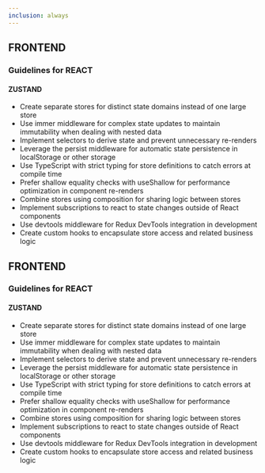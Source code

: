 ```yaml
---
inclusion: always
---
```


## FRONTEND

### Guidelines for REACT

#### ZUSTAND

- Create separate stores for distinct state domains instead of one large store
- Use immer middleware for complex state updates to maintain immutability when dealing with nested data
- Implement selectors to derive state and prevent unnecessary re-renders
- Leverage the persist middleware for automatic state persistence in localStorage or other storage
- Use TypeScript with strict typing for store definitions to catch errors at compile time
- Prefer shallow equality checks with useShallow for performance optimization in component re-renders
- Combine stores using composition for sharing logic between stores
- Implement subscriptions to react to state changes outside of React components
- Use devtools middleware for Redux DevTools integration in development
- Create custom hooks to encapsulate store access and related business logic

## FRONTEND

### Guidelines for REACT

#### ZUSTAND

- Create separate stores for distinct state domains instead of one large store
- Use immer middleware for complex state updates to maintain immutability when dealing with nested data
- Implement selectors to derive state and prevent unnecessary re-renders
- Leverage the persist middleware for automatic state persistence in localStorage or other storage
- Use TypeScript with strict typing for store definitions to catch errors at compile time
- Prefer shallow equality checks with useShallow for performance optimization in component re-renders
- Combine stores using composition for sharing logic between stores
- Implement subscriptions to react to state changes outside of React components
- Use devtools middleware for Redux DevTools integration in development
- Create custom hooks to encapsulate store access and related business logic

